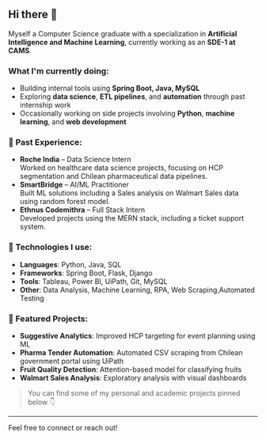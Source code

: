## Hi there 👋

Myself a Computer Science graduate with a specialization in **Artificial Intelligence and Machine Learning**, currently working as an **SDE-1 at CAMS**.

###  What I'm currently doing:
- Building internal tools using **Spring Boot, Java, MySQL**
- Exploring **data science**, **ETL pipelines**, and **automation** through past internship work
- Occasionally working on side projects involving **Python**, **machine learning**, and **web development**

### 💼 Past Experience:
- **Roche India** – Data Science Intern  
  Worked on healthcare data science projects, focusing on HCP segmentation and Chilean pharmaceutical data pipelines.
- **SmartBridge** – AI/ML Practitioner  
  Built ML solutions including a Sales analysis on Walmart Sales data using random forest model.
- **Ethnus Codemithra** – Full Stack Intern  
  Developed projects using the MERN stack, including a ticket support system.

### 🔧 Technologies I use:
- **Languages**: Python, Java, SQL
- **Frameworks**: Spring Boot, Flask, Django
- **Tools**: Tableau, Power BI, UiPath, Git, MySQL
- **Other**: Data Analysis, Machine Learning, RPA, Web Scraping,Automated Testing

### 📂 Featured Projects:
- **Suggestive Analytics**: Improved HCP targeting for event planning using ML  
- **Pharma Tender Automation**: Automated CSV scraping from Chilean government portal using UiPath  
- **Fruit Quality Detection**: Attention-based model for classifying fruits  
- **Walmart Sales Analysis**: Exploratory analysis with visual dashboards  

> You can find some of my personal and academic projects pinned below 👇

---

Feel free to connect or reach out!


